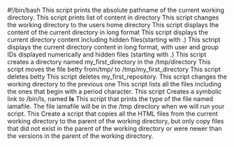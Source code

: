 #!/bin/bash
This script prints the absolute pathname of the current working directory.
This script prints list of content in directory
This script changes the working directory to the users home directory
This script displays the content of the current directory in long format
This script displays the current directory content including hidden files(starting with .)
This sctript displays the current directory content in long format, with user and group IDs displayed numerically and hidden files (starting with .)
This script creates a directory named my_first_directory in the /tmp/directory
This script moves the file betty from/tmp/ to /tmp/my_first_directory
This script deletes betty
This script deletes my_first_repository.
This script changes the working directory to the previous one
This script lists all the files including the ones that begin with a period character.
This script Creates a symbolic link to /bin/ls, named __ls__
This script that prints the type of the file named iamafile. The file iamafile will be in the /tmp directory when we will run your script.
This Create a script that copies all the HTML files from the current working directory to the parent of the working directory, but only copy files that did not exist in the parent of the working directory or were newer than the versions in the parent of the working directory.
